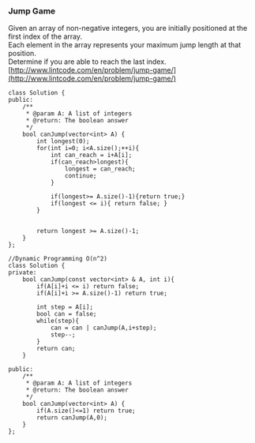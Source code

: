 ### Jump Game

Given an array of non-negative integers, you are initially positioned at the first index of the array.  
Each element in the array represents your maximum jump length at that position.  
Determine if you are able to reach the last index.  
[http://www.lintcode.com/en/problem/jump-game/](http://www.lintcode.com/en/problem/jump-game/)

```
class Solution {
public:
    /**
     * @param A: A list of integers
     * @return: The boolean answer
     */
    bool canJump(vector<int> A) {
        int longest(0);
        for(int i=0; i<A.size();++i){
            int can_reach = i+A[i];
            if(can_reach>longest){
                longest = can_reach;
                continue;
            } 

            if(longest>= A.size()-1){return true;}
            if(longest <= i){ return false; }
        }


        return longest >= A.size()-1;
    }
};
```

```
//Dynamic Programming O(n^2)
class Solution {
private:
    bool canJump(const vector<int> & A, int i){
        if(A[i]+i <= i) return false;
        if(A[i]+i >= A.size()-1) return true;

        int step = A[i];
        bool can = false;
        while(step){
            can = can | canJump(A,i+step);
            step--;
        }
        return can;
    }

public:
    /**
     * @param A: A list of integers
     * @return: The boolean answer
     */
    bool canJump(vector<int> A) {
        if(A.size()<=1) return true;
        return canJump(A,0);
    }
};
```




